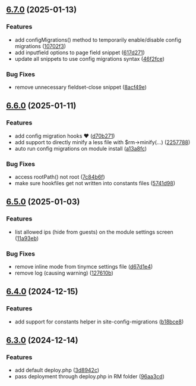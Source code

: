 ## [6.7.0](https://github.com/baumrock/RockMigrations/compare/v6.6.0...v6.7.0) (2025-01-13)


### Features

* add configMigrations() method to temporarily enable/disable config migrations ([10702f3](https://github.com/baumrock/RockMigrations/commit/10702f3f05919424c0544782f7f4d2f8d36a7454))
* add inputfield options to page field snippet ([617d271](https://github.com/baumrock/RockMigrations/commit/617d27167ee55b406500f7aeca33a6a7862c4824))
* update all snippets to use config migrations syntax ([46f2fce](https://github.com/baumrock/RockMigrations/commit/46f2fcec7c79e4898fb93c25c26ed57c29b1283e))


### Bug Fixes

* remove unnecessary fieldset-close snippet ([8acf49e](https://github.com/baumrock/RockMigrations/commit/8acf49e852862ecde4c4dd59deeb948d47636f90))

## [6.6.0](https://github.com/baumrock/RockMigrations/compare/v6.5.0...v6.6.0) (2025-01-11)


### Features

* add config migration hooks ❤️ ([d70b271](https://github.com/baumrock/RockMigrations/commit/d70b271b1dc52d8fb03b3ba76b07838bceaadae9))
* add support to directly minify a less file with $rm->minify(...) ([2257788](https://github.com/baumrock/RockMigrations/commit/225778806898669b6b7c7bb839311ed0ba9b306d))
* auto run config migrations on module install ([a13a8fc](https://github.com/baumrock/RockMigrations/commit/a13a8fc4759085d2724705d40798e5e36a055707))


### Bug Fixes

* access rootPath() not root ([7c84b6f](https://github.com/baumrock/RockMigrations/commit/7c84b6f5bad82e64988551a77503b490a2099022))
* make sure hookfiles get not written into constants files ([5741d98](https://github.com/baumrock/RockMigrations/commit/5741d98cedfab80233024a3f568f34daf8460312))

## [6.5.0](https://github.com/baumrock/RockMigrations/compare/v6.4.0...v6.5.0) (2025-01-03)


### Features

* list allowed ips (hide from guests) on the module settings screen ([11a93eb](https://github.com/baumrock/RockMigrations/commit/11a93eb7f0f4800aa846378d763502c10a1f0ddd))


### Bug Fixes

* remove inline mode from tinymce settings file ([d67d1e4](https://github.com/baumrock/RockMigrations/commit/d67d1e43ed754901c8856761d0bd5c7c3a85ba97))
* remove log (causing warning) ([127610b](https://github.com/baumrock/RockMigrations/commit/127610b5dff9717d2239053ba1d7304e4a4f8e4d))

## [6.4.0](https://github.com/baumrock/RockMigrations/compare/v6.3.0...v6.4.0) (2024-12-15)


### Features

* add support for constants helper in site-config-migrations ([b18bce8](https://github.com/baumrock/RockMigrations/commit/b18bce8b0ec4efce4dc7589c952920825f942f30))

## [6.3.0](https://github.com/baumrock/RockMigrations/compare/v6.2.0...v6.3.0) (2024-12-14)


### Features

* add default deploy.php ([3d8942c](https://github.com/baumrock/RockMigrations/commit/3d8942c6ef2261d2697c4281495dbb4a92f01ce3))
* pass deployment through deploy.php in RM folder ([96aa3cd](https://github.com/baumrock/RockMigrations/commit/96aa3cd7edbab98e438e3c9af6f0fe8ab49fb35e))

